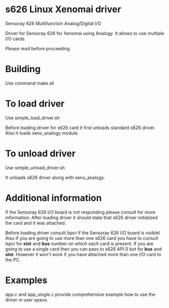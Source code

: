 # s626 Linux Xenomai driver
Sensoray 626 Multifunction Analog/Digital I/O

Driver for Sensoray 626 for Xenomai using Analogy.
It allows to use multiple I/O cards.

Please read before proceeding

# Building
Use command 
make all

# To load driver 
Use simple_load_driver.sh

Before loading driver for s626 card it first unloads standard s626 driver.
Also it loads xeno_analogy module.

# To unload driver 
Use simple_unload_driver.sh

It unloads s626 driver along with xeno_analogy.


# Additional information 

If the Sensoray 626 I/O board is not responding please consult for
more information. After loading driver it should state that
s626 driver initialized the card and it was attached.

Before loading driver consult _lspci_ if the Sensoray 626
I/O board is visible! Also if you are going to use more than one 
s626 card you have to consult _lspci_ for **slot** and **bus** number 
on which each card is present.
If you are going to use a single card then you can pass to s626 
API 0 bot for **bus** and **slot**. However it won't work 
if you have attached more than one I/O card to the PC.

# Examples
_app.c_ and _app_single.c_ provide comprehensive example how to use the driver 
in user space.




